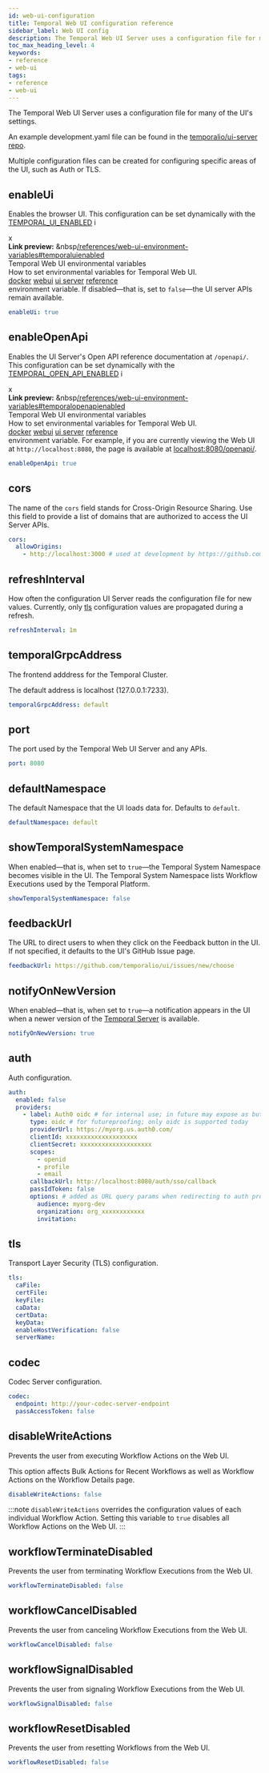 ```yaml
---
id: web-ui-configuration
title: Temporal Web UI configuration reference
sidebar_label: Web UI config
description: The Temporal Web UI Server uses a configuration file for many of the UI's settings.
toc_max_heading_level: 4
keywords:
- reference
- web-ui
tags:
- reference
- web-ui
---
```


<!-- THIS FILE IS GENERATED. DO NOT EDIT THIS FILE DIRECTLY -->

The Temporal Web UI Server uses a configuration file for many of the UI's settings.

An example development.yaml file can be found in the [temporalio/ui-server repo](https://github.com/temporalio/ui-server/blob/main/config/development.yaml).

Multiple configuration files can be created for configuring specific areas of the UI, such as Auth or TLS.

## enableUi

Enables the browser UI.
This configuration can be set dynamically with the [TEMPORAL_UI_ENABLED](/references/web-ui-environment-variables#temporaluienabled) <span id="i-e3095577-f39d-4aaf-850c-d15b5bd675ed" class="clickable-i clickable-link-preview">i</span><div id="preview-modal-e3095577-f39d-4aaf-850c-d15b5bd675ed" class="preview-modal"><div class="modal-header"><div id="x-e3095577-f39d-4aaf-850c-d15b5bd675ed" class="clickable-x clickable-link-preview">x</div><b>Link preview:</b>&nbsp;&nbsp<a href="/references/web-ui-environment-variables#temporaluienabled">/references/web-ui-environment-variables#temporaluienabled</a></div><div class="preview-modal-title">Temporal Web UI environmental variables</div><div class="preview-modal-description">How to set  environmental variables for Temporal Web UI.</div><div class="preview-modal-tags"><a class="preview-modal-tag" href="/tags/docker">docker</a> <a class="preview-modal-tag" href="/tags/webui">webui</a> <a class="preview-modal-tag" href="/tags/ui server">ui server</a> <a class="preview-modal-tag" href="/tags/reference">reference</a></div></div> environment variable.
If disabled—that is, set to `false`—the UI server APIs remain available.

```yaml
enableUi: true
```

## enableOpenApi

Enables the UI Server's Open API reference documentation at `/openapi/`.
This configuration can be set dynamically with the [TEMPORAL_OPEN_API_ENABLED](/references/web-ui-environment-variables#temporalopenapienabled) <span id="i-b09a41fe-2e52-4eb0-88ca-da56f67580e6" class="clickable-i clickable-link-preview">i</span><div id="preview-modal-b09a41fe-2e52-4eb0-88ca-da56f67580e6" class="preview-modal"><div class="modal-header"><div id="x-b09a41fe-2e52-4eb0-88ca-da56f67580e6" class="clickable-x clickable-link-preview">x</div><b>Link preview:</b>&nbsp;&nbsp<a href="/references/web-ui-environment-variables#temporalopenapienabled">/references/web-ui-environment-variables#temporalopenapienabled</a></div><div class="preview-modal-title">Temporal Web UI environmental variables</div><div class="preview-modal-description">How to set  environmental variables for Temporal Web UI.</div><div class="preview-modal-tags"><a class="preview-modal-tag" href="/tags/docker">docker</a> <a class="preview-modal-tag" href="/tags/webui">webui</a> <a class="preview-modal-tag" href="/tags/ui server">ui server</a> <a class="preview-modal-tag" href="/tags/reference">reference</a></div></div> environment variable.
For example, if you are currently viewing the Web UI at `http://localhost:8080`, the page is available at [localhost:8080/openapi/](http://localhost:8080/openapi/).

```yaml
enableOpenApi: true
```

## cors

The name of the `cors` field stands for Cross-Origin Resource Sharing.
Use this field to provide a list of domains that are authorized to access the UI Server APIs.

```yaml
cors:
  allowOrigins:
    - http://localhost:3000 # used at development by https://github.com/temporalio/ui
```

## refreshInterval

How often the configuration UI Server reads the configuration file for new values.
Currently, only [tls](#tls) configuration values are propagated during a refresh.

```yaml
refreshInterval: 1m
```

## temporalGrpcAddress

The frontend adddress for the Temporal Cluster.

The default address is localhost (127.0.0.1:7233).

```yaml
temporalGrpcAddress: default
```

## port

The port used by the Temporal Web UI Server and any APIs.

```yaml
port: 8080
```

## defaultNamespace

The default Namespace that the UI loads data for.
Defaults to `default`.

```yaml
defaultNamespace: default
```

## showTemporalSystemNamespace

When enabled—that is, when set to `true`—the Temporal System Namespace becomes visible in the UI.
The Temporal System Namespace lists Workflow Executions used by the Temporal Platform.

```yaml
showTemporalSystemNamespace: false
```

## feedbackUrl

The URL to direct users to when they click on the Feedback button in the UI.
If not specified, it defaults to the UI's GitHub Issue page.

```yaml
feedbackUrl: https://github.com/temporalio/ui/issues/new/choose
```

## notifyOnNewVersion

When enabled—that is, when set to `true`—a notification appears in the UI when a newer version of the [Temporal Server](/clusters#temporal-server) is available.

```yaml
notifyOnNewVersion: true
```

## auth

Auth configuration.

```yaml
auth:
  enabled: false
  providers:
    - label: Auth0 oidc # for internal use; in future may expose as button text
      type: oidc # for futureproofing; only oidc is supported today
      providerUrl: https://myorg.us.auth0.com/
      clientId: xxxxxxxxxxxxxxxxxxxx
      clientSecret: xxxxxxxxxxxxxxxxxxxx
      scopes:
        - openid
        - profile
        - email
      callbackUrl: http://localhost:8080/auth/sso/callback
      passIdToken: false
      options: # added as URL query params when redirecting to auth provider
        audience: myorg-dev
        organization: org_xxxxxxxxxxxx
        invitation:
```

## tls

Transport Layer Security (TLS) configuration.

```yaml
tls:
  caFile:
  certFile:
  keyFile:
  caData:
  certData:
  keyData:
  enableHostVerification: false
  serverName:
```

## codec

Codec Server configuration.

```yaml
codec:
  endpoint: http://your-codec-server-endpoint
  passAccessToken: false
```

## disableWriteActions

Prevents the user from executing Workflow Actions on the Web UI.

This option affects Bulk Actions for Recent Workflows as well as Workflow Actions on the Workflow Details page.

```yaml
disableWriteActions: false
```

:::note
`disableWriteActions` overrides the configuration values of each individual Workflow Action.
Setting this variable to `true` disables all Workflow Actions on the Web UI.
:::

## workflowTerminateDisabled

Prevents the user from terminating Workflow Executions from the Web UI.

```yaml
workflowTerminateDisabled: false
```

## workflowCancelDisabled

Prevents the user from canceling Workflow Executions from the Web UI.

```yaml
workflowCancelDisabled: false
```

## workflowSignalDisabled

Prevents the user from signaling Workflow Executions from the Web UI.

```yaml
workflowSignalDisabled: false
```

## workflowResetDisabled

Prevents the user from resetting Workflows from the Web UI.

```yaml
workflowResetDisabled: false
```

